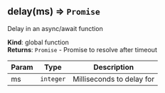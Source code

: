 <a name="delay"></a>

## delay(ms) ⇒ <code>Promise</code>
Delay in an async/await function

**Kind**: global function  
**Returns**: <code>Promise</code> - Promise to resolve after timeout  

| Param | Type | Description |
| --- | --- | --- |
| ms | <code>integer</code> | Milliseconds to delay for |

